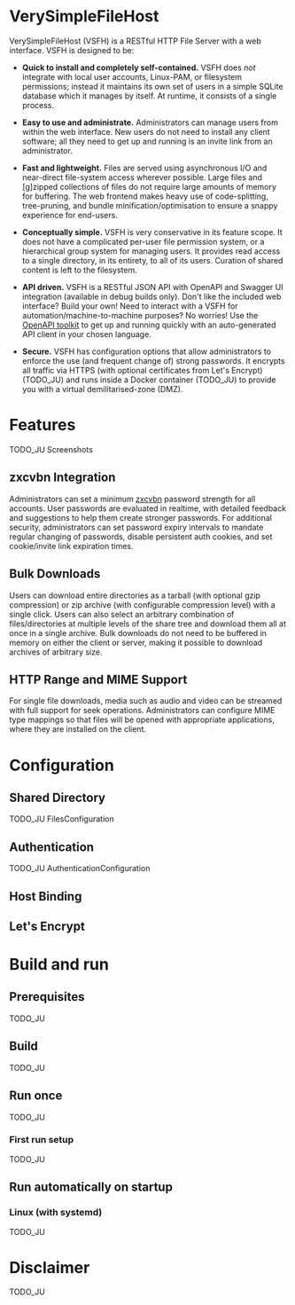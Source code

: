 # VerySimpleFileHost

VerySimpleFileHost (VSFH) is a RESTful HTTP File Server with a web interface. VSFH is designed to be:

 - **Quick to install and completely self-contained.** VSFH does *not* integrate with local user accounts, Linux-PAM, or filesystem permissions; instead it maintains its own set of users in a simple SQLite database which it manages by itself. At runtime, it consists of a single process.

 - **Easy to use and administrate.** Administrators can manage users from within the web interface. New users do not need to install any client software; all they need to get up and running is an invite link from an administrator.

  - **Fast and lightweight.** Files are served using asynchronous I/O and near-direct file-system access wherever possible. Large files and \[g\]zipped collections of files do not require large amounts of memory for buffering. The web frontend makes heavy use of code-splitting, tree-pruning, and bundle minification/optimisation to ensure a snappy experience for end-users.

  - **Conceptually simple.** VSFH is very conservative in its feature scope. It does not have a complicated per-user file permission system, or a hierarchical group system for managing users. It provides read access to a single directory, in its entirety, to all of its users. Curation of shared content is left to the filesystem.

  - **API driven.** VSFH is a RESTful JSON API with OpenAPI and Swagger UI integration (available in debug builds only). Don't like the included web interface? Build your own! Need to interact with a VSFH for automation/machine-to-machine purposes? No worries! Use the [OpenAPI toolkit](https://github.com/judilsteve/marvel-test/blob/master/openapi-generator-cli) to get up and running quickly with an auto-generated API client in your chosen language.

  - **Secure.** VSFH has configuration options that allow administrators to enforce the use (and frequent change of) strong passwords. It encrypts all traffic via HTTPS (with optional certificates from Let's Encrypt) (TODO_JU) and runs inside a Docker container (TODO_JU) to provide you with a virtual demilitarised-zone (DMZ).

# Features
TODO_JU Screenshots

## zxcvbn Integration
Administrators can set a minimum [zxcvbn](https://github.com/dropbox/zxcvbn) password strength for all accounts. User passwords are evaluated in realtime, with detailed feedback and suggestions to help them create stronger passwords. For additional security, administrators can set password expiry intervals to mandate regular changing of passwords, disable persistent auth cookies, and set cookie/invite link expiration times.

## Bulk Downloads
Users can download entire directories as a tarball (with optional gzip compression) or zip archive (with configurable compression level) with a single click. Users can also select an arbitrary combination of files/directories at multiple levels of the share tree and download them all at once in a single archive. Bulk downloads do not need to be buffered in memory on either the client or server, making it possible to download archives of arbitrary size.

## HTTP Range and MIME Support
For single file downloads, media such as audio and video can be streamed with full support for seek operations. Administrators can configure MIME type mappings so that files will be opened with appropriate applications, where they are installed on the client.  

# Configuration

## Shared Directory
TODO_JU FilesConfiguration

## Authentication
TODO_JU AuthenticationConfiguration

## Host Binding

## Let's Encrypt

# Build and run

## Prerequisites
TODO_JU

## Build
TODO_JU

## Run once
TODO_JU

### First run setup
TODO_JU

## Run automatically on startup

### Linux (with systemd)
TODO_JU

# Disclaimer
TODO_JU
